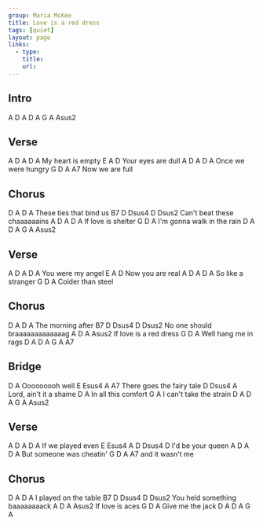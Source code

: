 ```yaml
---
group: Maria McKee
title: Love is a red dress
tags: [quiet]
layout: page
links:
  - type: 
    title: 
    url: 
---
```


## Intro

A    D  A    D  A    G   A   Asus2

## Verse

A  D        A     D A
My heart is empty
E             A    D
Your eyes are dull
A    D       A      D A
Once we were hungry
G   D          A     A7
    Now we are full

## Chorus

D               A        D A
These ties that bind us
B7                 D  Dsus4 D Dsus2
  Can't beat these chaaaaaains
A  D       A       D A
If love is shelter
G           D           A
  I'm gonna walk in the rain
D   A   D   A   G   A  Asus2

## Verse

A  D        A     D A
You were my angel
E             A    D
Now you are real
A    D       A      D A
So like a stranger
G           D           A
Colder than steel

## Chorus

D           A     D A
The morning after
B7              D  Dsus4  D  Dsus2
  No one should braaaaaaaaaaaaag
A  D             A     Asus2
If love is a red dress
G      D          A
  Well hang me in rags
D   A   D   A   G   A   A7

## Bridge

D          A
Ooooooooh  well
E              Esus4 A    A7
There goes the fairy tale
D     Dsus4      A
Lord, ain't it a shame
D           A
In all this comfort
  G              A
I can't take the strain
D   A   D   A   G   A  Asus2

## Verse

A  D         A     D A
If we played even
E     Esus4  A     D Dsus4 D
I'd be your queen
A   D           A        D A
But someone was cheatin'
G     D         A   A7
  and it wasn't me

## Chorus

D               A      D A
I played on the table
B7                   D  Dsus4 D  Dsus2
  You held something baaaaaaaack
A  D       A    Asus2
If love is aces
G  D           A
   Give me the jack
D   A   D   A   G   A

